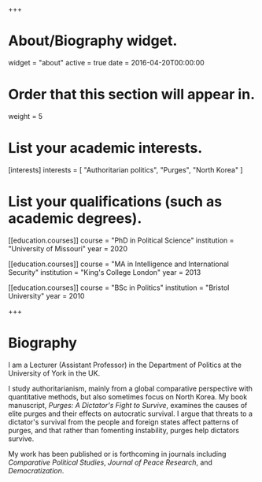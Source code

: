 +++
# About/Biography widget.
widget = "about"
active = true
date = 2016-04-20T00:00:00

# Order that this section will appear in.
weight = 5

# List your academic interests.
[interests]
  interests = [
    "Authoritarian politics",
    "Purges",
    "North Korea"
  ]

# List your qualifications (such as academic degrees).
[[education.courses]]
  course = "PhD in Political Science"
  institution = "University of Missouri"
  year = 2020

[[education.courses]]
  course = "MA in Intelligence and International Security"
  institution = "King's College London"
  year = 2013

[[education.courses]]
  course = "BSc in Politics"
  institution = "Bristol University"
  year = 2010
 
+++

# Biography

I am a Lecturer (Assistant Professor) in the Department of Politics at the University of York in the UK.

I study authoritarianism, mainly from a global comparative perspective with quantitative methods, but also sometimes focus on North Korea. My book manuscript, *Purges: A Dictator's Fight to Survive*, examines the causes of elite purges and their effects on autocratic survival. I argue that threats to a dictator's survival from the people and foreign states affect patterns of purges, and that rather than fomenting instability, purges help dictators survive.

My work has been published or is forthcoming in journals including *Comparative Political Studies*, *Journal of Peace Research*, and *Democratization*. 
